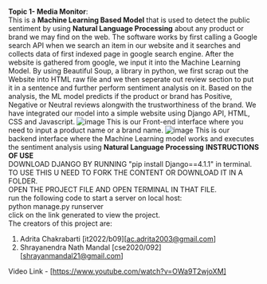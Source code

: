 **Topic 1- Media Monitor**: \
This is a **Machine Learning Based Model** that is used to detect the public sentiment by using **Natural Language Processing** about any product or brand we may find on the web.
The software works by first calling a Google search API when we search an item in our website and it searches and collects data of first indexed page in google search engine.
After the website is gathered from google, we input it into the Machine Learning Model.
By using Beautiful Soup, a library in python, we first scrap out the Website into HTML raw file and we then seperate out review section to put it in a sentence and further perform sentiment analysis on it.
Based on the analysis, the ML model predicts if the product or brand has Positive, Negative or Neutral reviews alongwith the trustworthiness of the brand.
We have integrated our model into a simple website using Django API, HTML, CSS and Javascript.
![image](https://user-images.githubusercontent.com/89735261/189471566-df7069ac-a538-46b2-9868-1e34a0570ecc.png)
This is our Front-end interface where you need to input a product name or a brand name.
![image](https://user-images.githubusercontent.com/89735261/189471625-32318ef5-7c86-486c-ad1d-ace2c3d1dfa2.png)
This is our backend interface where the Machine Learning model works and executes the sentiment analysis using **Natural Language Processing**
**INSTRUCTIONS OF USE**\
DOWNLOAD DJANGO BY RUNNING "pip install Django==4.1.1" in terminal. \
TO USE THIS U NEED TO FORK THE CONTENT OR DOWNLOAD IT IN A FOLDER. \
OPEN THE PROJECT FILE AND OPEN TERMINAL IN THAT FILE. \
run the following code to start a server on local host: \
python manage.py runserver\
click on the link generated to view the project.\
The creators of this project are:
1. Adrita Chakrabarti [it2022/b09][ac.adrita2003@gmail.com]
2. Shrayanendra Nath Mandal [cse2020/092] [shrayanmandal21@gmail.com]

Video Link - [https://www.youtube.com/watch?v=OWa9T2wjoXM]
